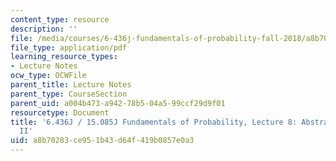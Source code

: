 ```yaml
---
content_type: resource
description: ''
file: /media/courses/6-436j-fundamentals-of-probability-fall-2018/a8b70283ce951b43d64f419b0857e0a3_MIT6_436JF18_lec08.pdf
file_type: application/pdf
learning_resource_types:
- Lecture Notes
ocw_type: OCWFile
parent_title: Lecture Notes
parent_type: CourseSection
parent_uid: a004b473-a942-78b5-04a5-99ccf29d9f01
resourcetype: Document
title: '6.436J / 15.085J Fundamentals of Probability, Lecture 8: Abstract Integration
  II'
uid: a8b70283-ce95-1b43-d64f-419b0857e0a3
---
```

